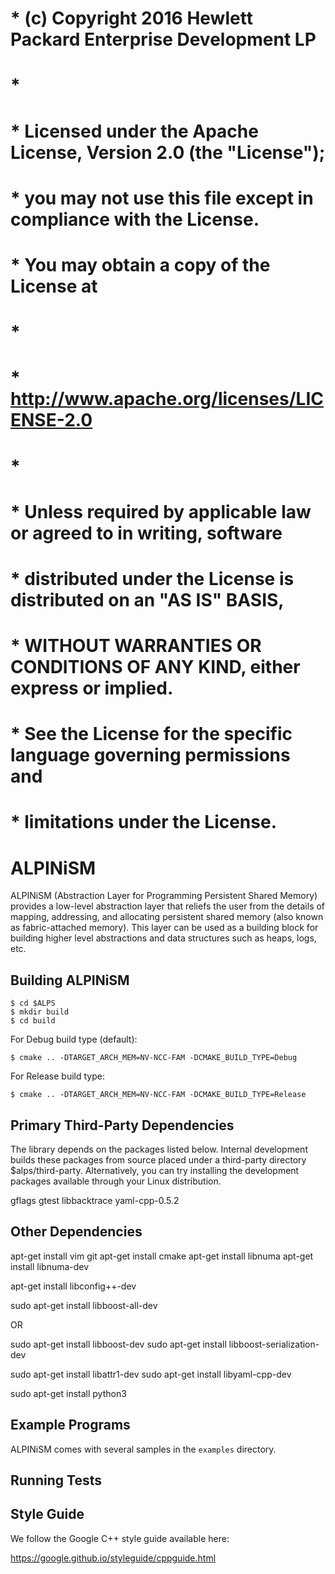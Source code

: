 # * (c) Copyright 2016 Hewlett Packard Enterprise Development LP
# *
# * Licensed under the Apache License, Version 2.0 (the "License");
# * you may not use this file except in compliance with the License.
# * You may obtain a copy of the License at
# *
# *     http://www.apache.org/licenses/LICENSE-2.0
# *
# * Unless required by applicable law or agreed to in writing, software
# * distributed under the License is distributed on an "AS IS" BASIS,
# * WITHOUT WARRANTIES OR CONDITIONS OF ANY KIND, either express or implied.
# * See the License for the specific language governing permissions and
# * limitations under the License.
#

# ALPINiSM

ALPINiSM (Abstraction Layer for Programming Persistent Shared Memory)
provides a low-level abstraction layer that reliefs the user from the 
details of mapping, addressing, and allocating persistent shared memory 
(also known as fabric-attached memory).
This layer can be used as a building block for building higher level 
abstractions and data structures such as heaps, logs, etc.

## Building ALPINiSM

	$ cd $ALPS
	$ mkdir build
	$ cd build

For Debug build type (default):

	$ cmake .. -DTARGET_ARCH_MEM=NV-NCC-FAM -DCMAKE_BUILD_TYPE=Debug

For Release build type:

	$ cmake .. -DTARGET_ARCH_MEM=NV-NCC-FAM -DCMAKE_BUILD_TYPE=Release

## Primary Third-Party Dependencies

The library depends on the packages listed below. Internal development builds
these packages from source placed under a third-party directory $alps/third-party.
Alternatively, you can try installing the development packages available through
your Linux distribution.

gflags
gtest
libbacktrace
yaml-cpp-0.5.2


## Other Dependencies

apt-get install vim git
apt-get install cmake
apt-get install libnuma 
apt-get install libnuma-dev

apt-get install libconfig++-dev

sudo apt-get install libboost-all-dev

OR

sudo apt-get install libboost-dev
sudo apt-get install libboost-serialization-dev

sudo apt-get install libattr1-dev
sudo apt-get install libyaml-cpp-dev

sudo apt-get install python3

## Example Programs

ALPINiSM comes with several samples in the `examples` directory.

## Running Tests

## Style Guide 

We follow the Google C++ style guide available here:

https://google.github.io/styleguide/cppguide.html
